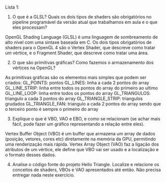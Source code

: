 Lista 1:

1. O que é a GLSL? Quais os dois tipos de shaders são obrigatórios no pipeline programável da versão atual que trabalhamos em aula e o que eles processam?

OpenGL Shading Language (GLSL) é uma linguagem de sombreamento de alto nível com uma sintaxe baseada em C. Os dois tipos obrigatórios de shaders para o OpenGL 4 são o Vertex Shader, que descreve como tratar um vértice, e o Fragment Shader, que descreve como tratar uma área.

2. O que são primitivas gráficas? Como fazemos o armazenamento dos vértices na OpenGL?
   
As primitivas gráficas são os elementos mais simples que podem ser criados:
GL_POINTS: pontos
GL_LINES: linha a cada 2 pontos do array
GL_LINE_STRIP: linha entre todos os pontos do array do primeiro ao ultimo
GL_LINE_LOOP: linha entre todos os pontos do array
GL_TRIANGULOS: triangulo a cada 3 pontos do array
GL_TRIANGLE_STRIP: triangulos grudados
GL_TRIANGLE_FAN: triangulo a cada 2 pontos do array sendo que o terceiro ponto é sempre o primeiro do array

3. Explique o que é VBO, VAO e EBO, e como se relacionam (se achar mais fácil, pode fazer um gráfico representando a relação entre eles). 

Vertex Buffer Object (VBO) é um buffer que armazena um array de dados (posição, vetores, cores etc) diretamente na memória da GPU, permitindo uma renderização mais rápida. Vertex Array Object (VAO) faz a ligação dos atributos de um vértice, ele define que VBO vai ser usado e a localização e o formato desses dados.

4. Analise o código fonte do projeto Hello Triangle. Localize e relacione os conceitos de shaders, VBOs e VAO apresentados até então. Não precisa entregar nada neste exercício.
